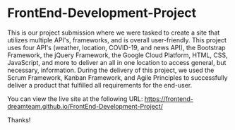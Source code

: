 # FrontEnd-Development-Project
This is our project submission where we were tasked to create a site that utilizes multiple API's, frameworks, and is overall user-friendly. This project uses four API's (weather, location, COVID-19, and news API), the Bootstrap Framework, the jQuery Framework, the Google Cloud Platform, HTML, CSS, JavaScript, and more to deliver an all in one location to access general, but necessary, information. During the delivery of this project, we used the Scrum Framework, Kanban Framework, and Agile Principles to successfully deliver a product that fulfilled all requirements for the end-user.

You can view the live site at the following URL: https://frontend-dreamteam.github.io/FrontEnd-Development-Project/

Thanks!
